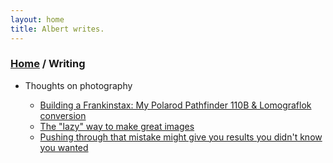 ```yaml
---
layout: home
title: Albert writes.
---
```


<h3><a href="/">Home</a> / Writing</h3>

- Thoughts on photography

	- [Building a Frankinstax: My Polarod Pathfinder 110B & Lomograflok conversion](/writing/ph/110conversion.html)
	- [The "lazy" way to make great images](/writing/ph/lazy_way.html)
	- [Pushing through that mistake might give you results you didn't know you wanted](/writing/ph/trip35_sr_mistake.html)
	
	
<!--
	- [The utter frustration and unexpected joy of finishing a project: building (and using) a Panomicron Oxygen](/writing/ph/oxygen_build.html)
    - [What large format has taught me about life and what I want from it](/writing/ph/large_format_m.html)
	- [The utter frustration and unexpected joy of finishing a project](/writing/ph/converting_polaroid.html)
-->